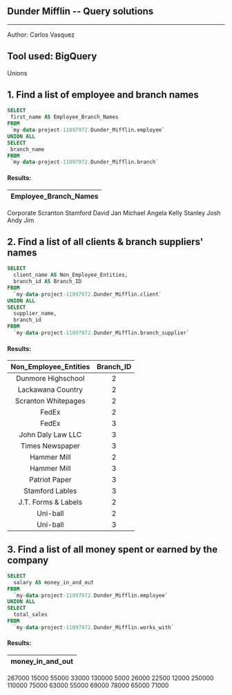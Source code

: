 ## Dunder Mifflin -- Query solutions
--------------------------------
Author: Carlos Vasquez

Tool used: BigQuery
--------------------------------

Unions

## 1. Find a list of employee and branch names
````sql
SELECT 
 first_name AS Employee_Branch_Names
FROM
 `my-data-project-11097972.Dunder_Mifflin.employee`
UNION ALL
SELECT 
 branch_name
FROM 
 `my-data-project-11097972.Dunder_Mifflin.branch`
````
#### Results:
|Employee_Branch_Names|
|:----:|
Corporate
Scranton
Stamford
David
Jan
Michael
Angela
Kelly
Stanley
Josh
Andy
Jim

## 2. Find a list of all clients & branch suppliers' names
````sql
SELECT 
  client_name AS Non_Employee_Entities,
  branch_id AS Branch_ID
FROM
  `my-data-project-11097972.Dunder_Mifflin.client`
UNION ALL
SELECT 
  supplier_name,
  branch_id
FROM
  `my-data-project-11097972.Dunder_Mifflin.branch_supplier`
````
#### Results:
|Non_Employee_Entities|	Branch_ID|
|:--:|:--:|
Dunmore Highschool|	2
Lackawana Country|	2
Scranton Whitepages|	2
FedEx|	2
FedEx|	3
John Daly Law LLC|	3
Times Newspaper|	3
Hammer Mill|	2
Hammer Mill|	3
Patriot Paper|	3
Stamford Lables|	3
J.T. Forms & Labels|	2
Uni-ball|	2
Uni-ball|	3


## 3. Find a list of all money spent or earned by the company
````sql
SELECT 
  salary AS money_in_and_out
FROM
  `my-data-project-11097972.Dunder_Mifflin.employee`
UNION ALL
SELECT 
  total_sales
FROM 
  `my-data-project-11097972.Dunder_Mifflin.works_with`
  ````
  #### Results:
  |money_in_and_out|
  |:--:|
267000
15000
55000
33000
130000
5000
26000
22500
12000
250000
110000
75000
63000
55000
69000
78000
65000
71000

